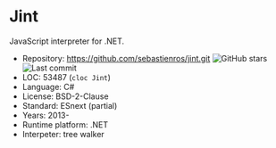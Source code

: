 # Jint

JavaScript interpreter for .NET.

* Repository:       https://github.com/sebastienros/jint.git <img src="https://img.shields.io/github/stars/sebastienros/jint?label=&style=flat-square" alt="GitHub stars" title="GitHub stars"><img src="https://img.shields.io/github/last-commit/sebastienros/jint?label=&style=flat-square" alt="Last commit" title="Last commit">
* LOC:              53487 (`cloc Jint`)
* Language:         C#
* License:          BSD-2-Clause
* Standard:         ESnext (partial)
* Years:            2013-
* Runtime platform: .NET
* Interpeter:       tree walker
